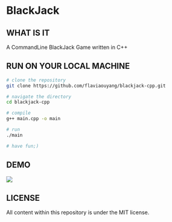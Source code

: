 # BlackJack

## WHAT IS IT

A CommandLine BlackJack Game written in C++

## RUN ON YOUR LOCAL MACHINE

```bash
# clone the repository
git clone https://github.com/flaviaouyang/blackjack-cpp.git

# navigate the directory
cd blackjack-cpp

# compile
g++ main.cpp -o main

# run
./main

# have fun;)
```

## DEMO

![](img/demo.gif)

## LICENSE

All content within this repository is under the MIT license.
